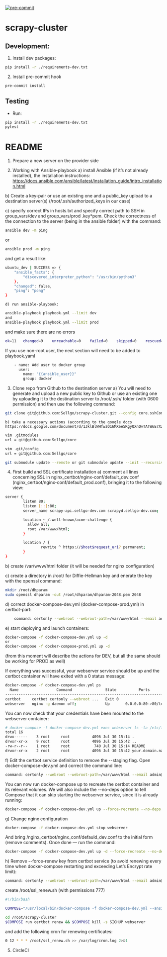 [![pre-commit](https://img.shields.io/badge/pre--commit-enabled-brightgreen?logo=pre-commit&logoColor=white)](https://github.com/pre-commit/pre-commit)
# scrapy-cluster
## Development:
1. Install dev packages:
```bash
pip install -r ./requirements-dev.txt
```
2. Install pre-commit hook
```bash
pre-commit install
```
## Testing
- Run:
```bash
pip install -r ./requirements-dev.txt
pytest
```



# README

1. Prepare a new server on the provider side


2. Working with Ansible-playbook
a) install Ansible (if it’s not already installed), the installation instructions: https://docs.ansible.com/ansible/latest/installation_guide/intro_installation.html

b) Create a key-pair or use an existing one and a public_key upload to a destination server(s) (/root/.ssh/authorized_keys in our case)

c) specify correct IPs in hosts.txt and specify correct path to SSH in group_vars/dev and group_vars/prod .key*pem. Check the correctness of the connection to the server (being in the ansible folder) with the command:
```bash
ansible dev -m ping
```
or
```bash
ansible prod -m ping
```
and get a result like:
```bash
ubuntu_dev | SUCCESS => {
    "ansible_facts": {
        "discovered_interpreter_python": "/usr/bin/python3"
    },
    "changed": false,
    "ping": "pong"
}
```
	d) run ansible-playbook:
```bash
ansible-playbook playbook.yml --limit dev
and
ansible-playbook playbook.yml --limit prod
```
and make sure there are no errors
```bash
ok=11   changed=9    unreachable=0    failed=0    skipped=0    rescued=0 ignored=0
```

If you use non-root user, the next section will need to be added to playbook.yaml
```bash
    - name: Add user to docker group
      user:
        name: "{{ansible_user}}"
        group: docker
```


3. Clone repo from Github to the destination server
	a) You will need to generate and upload a new public key to Github or use an existing one by uploading it to the destination server to /root/.ssh/ folder (with 0600 permission) and then use the following command:
```bash
git clone git@github.com:Sellgo/scrapy-cluster.git --config core.sshCommand="ssh -i ~/location/to/private_ssh_key"
```
	b) take a necessary actions (according to the google docs https://docs.google.com/document/d/1JklBlWHfwzO16MXee5RgyQXnQvTATW6E7XZFstFELm0)
```bash
vim .gitmodules
url = git@github.com:Sellgo/core

vim .git/config
url = git@github.com:Sellgo/core

git submodule update --remote or git submodule update --init --recursive
```

4. First build and SSL certificate installation
	a) comment all lines concerning SSL in nginx_certbot/nginx-conf/default_dev.conf (nginx_certbot/nginx-conf/default_prod.conf), bringing it to the following  view:
```bash
server {
        listen 80;
        listen [::]:80;
        server_name scrapy-api.sellgo-dev.com scrapyd.sellgo-dev.com;

        location ~ /.well-known/acme-challenge {
          allow all;
          root /var/www/html;
        }

        location / {
                rewrite ^ https://$host$request_uri? permanent;
        }
}
```

b) create /var/www/html folder (it will be needed for nginx configuration)

c) create a directory in /root/ for Diffie-Hellman key and enerate the key with the openssl command:
```bash
mkdir /root/dhparam
sudo openssl dhparam -out /root/dhparam/dhparam-2048.pem 2048
```
	
d) correct docker-compose-dev.yml (docker-compose-prod.yml) in certbot-part:
```bash
    command: certonly --webroot --webroot-path=/var/www/html --email admin@sellgo-dev.com --agree-tos --staging --no-eff-email -d scrapy-api.sellgo-dev.com -d scrapyd.sellgo-dev.com
```
e) start deploying and launch containers:
```bash
docker-compose -f docker-compose-dev.yml up -d
or
docker-compose -f docker-compose-prod.yml up -d
```
(from this moment will describe the actions for DEV, but all the same should be working for PROD as well)

If everything was successful, your webserver service should be up and the certbot container will have exited with a 0 status message:
```bash
docker-compose -f docker-compose-dev.yml ps
  Name                 Command               State          Ports
------------------------------------------------------------------------
certbot     certbot certonly --webroot ...   Exit 0
webserver   nginx -g daemon off;             Up       0.0.0.0:80->80/tcp
```

You can now check that your credentials have been mounted to the webserver container:
```bash
# docker-compose -f docker-compose-dev.yml exec webserver ls -la /etc/letsencrypt/live
total 16
drwx------    3 root     root          4096 Jul 30 15:14 .
drwxr-xr-x    9 root     root          4096 Jul 30 15:42 ..
-rw-r--r--    1 root     root           740 Jul 30 15:14 README
drwxr-xr-x    2 root     root          4096 Jul 30 15:42 your.domain.name
```

f) Edit the certbot service definition to remove the --staging flag. Open docker-compose-dev.yml and correct the command line:
```bash
command: certonly --webroot --webroot-path=/var/www/html --email admin@sellgo-dev.com --agree-tos --force-renew --no-eff-email d scrapy-api.sellgo-dev.com -d scrapyd.sellgo-dev.com
```

You can now run docker-compose up to recreate the certbot container and its relevant volumes. We will also include the --no-deps option to tell Compose that it can skip starting the webserver service, since it is already running:
```bash
docker-compose -f docker-compose-dev.yml up --force-recreate --no-deps certbot
```

g) Change nginx configuration
```bash
docker-compose -f docker-compose-dev.yml stop webserver
```
And bring /nginx_certbot/nginx_conf/defauld_dev.conf to the initial form (remove comments).
Once done — run the command:
```bash
docker-compose -f docker-compose-dev.yml up -d --force-recreate --no-deps webserver
```

h) Remove --force-renew key from certbot service (to avoid renewing every time when docker-compose restarting and exceeding Let’s Encrypt rate limit):
```bash
command: certonly --webroot --webroot-path=/var/www/html --email admin@sellgo-dev.com --agree-tos --no-eff-email d scrapy-api.sellgo-dev.com -d scrapyd.sellgo-dev.com
```

create /root/ssl_renew.sh (with permissions 777)
```bash
#!/bin/bash

COMPOSE="/usr/local/bin/docker-compose -f docker-compose-dev.yml --ansi never"

cd /root/scrapy-cluster
$COMPOSE run certbot renew && $COMPOSE kill -s SIGHUP webserver
```

and add the following cron for renewing certificates:
```bash
0 12 * * * /root/ssl_renew.sh >> /var/log/cron.log 2>&1
```


5. CircleCI

